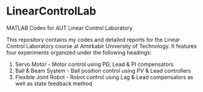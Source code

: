 # LinearControlLab
MATLAB Codes for AUT Linear Control Laboratory

This repository contains my codes and detailed reports for the Linear Control Laboratory course at Amirkabir University of Technology.
It features four experiments organized under the following headings:
1. Servo Motor - Motor control using PD, Lead & PI compensators
2. Ball & Beam System - Ball position control using PV & Lead controllers
3. Flexible Joint Robot - Robot control using Lag & Lead compensators as well as state feedback method
